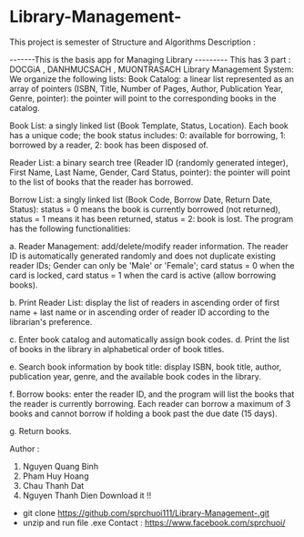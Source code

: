 # Library-Management-
This  project is semester of Structure and Algorithms 
Description :
 
  -------This is the basis app for Managing Library ---------
 This has 3 part : DOCGiA , DANHMUCSACH , MUONTRASACH
 Library Management System: We organize the following lists:
 Book Catalog: a linear list represented as an array of pointers (ISBN, Title, Number of Pages, Author, Publication Year, Genre, pointer): the pointer will point to the corresponding books in the catalog.

 Book List: a singly linked list (Book Template, Status, Location). Each book has a unique code; the book status includes: 0: available for borrowing, 1: borrowed by a reader, 2: book has been disposed of.
 
 Reader List: a binary search tree (Reader ID (randomly generated integer), First Name, Last Name, Gender, Card Status, pointer): the pointer will point to the list of books that the reader has borrowed.
  
 Borrow List: a singly linked list (Book Code, Borrow Date, Return Date, Status): status = 0 means the book is currently borrowed (not returned), status = 1 means it has been returned, status = 2: book is lost. The program has the following functionalities:
  
  a. Reader Management: add/delete/modify reader information. The reader ID is automatically generated randomly and does not duplicate existing reader IDs; Gender can only be 'Male' or 'Female'; card status = 0 when the card is locked, card status = 1 when the card is active (allow borrowing books).
  
  b. Print Reader List: display the list of readers in ascending order of first name + last name or in ascending order of reader ID according to the librarian's preference.
  
  c. Enter book catalog and automatically assign book codes.
  d. Print the list of books in the library in alphabetical order of book titles.
 
  
  e. Search book information by book title: display ISBN, book title, author, publication year, genre, and the available book codes in the library.
 
  f. Borrow books: enter the reader ID, and the program will list the books that the reader is currently borrowing. Each reader can borrow a maximum of 3 books and cannot borrow if holding a book past the due date (15 days).
  
  g. Return books.
  
  Author :
  1. Nguyen Quang Binh
  2. Pham Huy Hoang
  3. Chau Thanh Dat
  4. Nguyen Thanh Dien
Download it !! 
- git clone https://github.com/sprchuoi111/Library-Management-.git
- unzip and run file .exe
Contact : https://www.facebook.com/sprchuoi/
